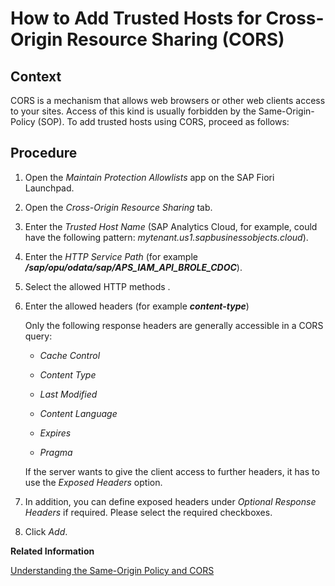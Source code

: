 <!-- loio5ea6325d8b2f49efae8622635dd0a542 -->

# How to Add Trusted Hosts for Cross-Origin Resource Sharing \(CORS\)



<a name="loio5ea6325d8b2f49efae8622635dd0a542__CreateTrustedHostsCors_context"/>

## Context

CORS is a mechanism that allows web browsers or other web clients access to your sites. Access of this kind is usually forbidden by the Same-Origin-Policy \(SOP\). To add trusted hosts using CORS, proceed as follows:



## Procedure

1.  Open the *Maintain Protection Allowlists* app on the SAP Fiori Launchpad.

2.  Open the *Cross-Origin Resource Sharing* tab.

3.  Enter the *Trusted Host Name* \(SAP Analytics Cloud, for example, could have the following pattern: *mytenant.us1.sapbusinessobjects.cloud*\).

4.  Enter the *HTTP Service Path* \(for example ***/sap/opu/odata/sap/APS\_IAM\_API\_BROLE\_CDOC***\).

5.  Select the allowed HTTP methods .

6.  Enter the allowed headers \(for example ***content-type***\)

    Only the following response headers are generally accessible in a CORS query:

    -   *Cache Control*

    -   *Content Type*

    -   *Last Modified*

    -   *Content Language*

    -   *Expires*

    -   *Pragma*


    If the server wants to give the client access to further headers, it has to use the *Exposed Headers* option.

7.  In addition, you can define exposed headers under *Optional Response Headers* if required. Please select the required checkboxes.

8.  Click *Add*.


**Related Information**  


[Understanding the Same-Origin Policy and CORS](https://help.sap.com/docs/SAP_ANALYTICS_CLOUD/2d7115b0e0aa4f78bfd9c06fdc1fe4f6/883074bbfe304f7c86e4b5088783a706.html?locale=en-US)

